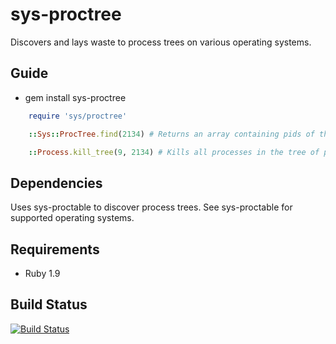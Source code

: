sys-proctree
============

Discovers and lays waste to process trees on various operating systems.

Guide
-----

* gem install sys-proctree

```ruby
    require 'sys/proctree'

    ::Sys::ProcTree.find(2134) # Returns an array containing pids of the process tree whose root has pid 2134, children first

    ::Process.kill_tree(9, 2134) # Kills all processes in the tree of pid 2134 using kill signal 9
```

Dependencies
------------

Uses sys-proctable to discover process trees.  See sys-proctable for supported operating systems.

Requirements
------------

* Ruby 1.9

Build Status
------------

[![Build Status](https://travis-ci.org/MYOB-Technology/sys-proctree.png)](https://travis-ci.org/MYOB-Technology/sys-proctree)
